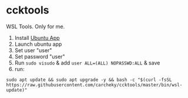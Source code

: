 # ccktools
WSL Tools. Only for me.

1.   Install [Ubuntu App](https://www.microsoft.com/es-es/p/ubuntu-1804-lts/9n9tngvndl3q#activetab=pivot:overviewtab)
2.   Launch ubuntu app
3.   Set user "user"
4.   Set password "user"
5.   Run ```sudo visudo``` & add ```user ALL=(ALL) NOPASSWD:ALL``` & save
6.   run:
```
sudo apt update && sudo apt upgrade -y && bash -c "$(curl -fsSL https://raw.githubusercontent.com/carcheky/ccktools/master/bin/wsl-update)"
```
